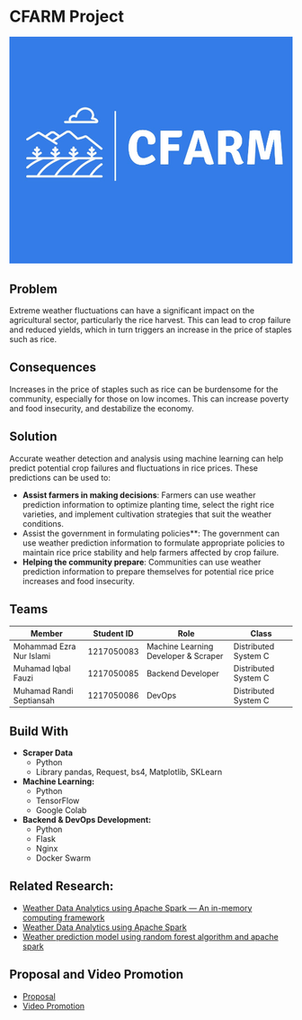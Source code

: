 # CFARM Project

<!-- <p align="center">
  <img src="assets/logo.jpg" alt="CFARM Logo" width="100%">
</p> -->

[![CFARM LOGO](assets/logo.jpg)](https://youtu.be/5oHMRXEHsl4)

## Problem

Extreme weather fluctuations can have a significant impact on the agricultural sector, particularly the rice harvest. This can lead to crop failure and reduced yields, which in turn triggers an increase in the price of staples such as rice.

## Consequences

Increases in the price of staples such as rice can be burdensome for the community, especially for those on low incomes. This can increase poverty and food insecurity, and destabilize the economy.

## Solution

Accurate weather detection and analysis using machine learning can help predict potential crop failures and fluctuations in rice prices. These predictions can be used to:

- **Assist farmers in making decisions**: Farmers can use weather prediction information to optimize planting time, select the right rice varieties, and implement cultivation strategies that suit the weather conditions.
- Assist the government in formulating policies\*\*: The government can use weather prediction information to formulate appropriate policies to maintain rice price stability and help farmers affected by crop failure.
- **Helping the community prepare**: Communities can use weather prediction information to prepare themselves for potential rice price increases and food insecurity.

## Teams

| Member                   | Student ID | Role                                 | Class                |
| ------------------------ | ---------- | ------------------------------------ | -------------------- |
| Mohammad Ezra Nur Islami | 1217050083 | Machine Learning Developer & Scraper | Distributed System C |
| Muhamad Iqbal Fauzi      | 1217050085 | Backend Developer                    | Distributed System C |
| Muhamad Randi Septiansah | 1217050086 | DevOps                               | Distributed System C |

## Build With

- **Scraper Data**
  - Python
  - Library pandas, Request, bs4, Matplotlib, SKLearn
- **Machine Learning:**
  - Python
  - TensorFlow
  - Google Colab
- **Backend & DevOps Development:**
  - Python
  - Flask
  - Nginx
  - Docker Swarm

## Related Research:

- [Weather Data Analytics using Apache Spark — An in-memory computing framework](http://ieeexplore.ieee.org/abstract/document/8245142/)
- [Weather Data Analytics using Apache Spark](http://ijsetr.com/uploads/231564IJSETR17010-265.pdf)
- [Weather prediction model using random forest algorithm and apache spark](https://www.academia.edu/download/61250669/92_Weather_Prediction_Model_Using_Random_Forest_Algorithm_and_Apache_Spark20191118-100940-1s0u6id.pdf)

## Proposal and Video Promotion

- [Proposal](https://www.canva.com/design/DAGEL0JxL6o/M8CrOSsQRi22lKmj5dzSBg/edit)
- [Video Promotion](https://youtu.be/lbmYYuRoxnw)
